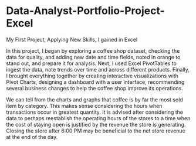 # Data-Analyst-Portfolio-Project-Excel
My First Project, Applying New Skills, I gained in Excel

In this project, I began by exploring a coffee shop dataset, checking the data for quality, and adding new date and time fields, noted in orange to stand out, and prepare it for analysis. Next, I used Excel PivotTables to ingest the data, note trends over time and across different products. Finally, I brought everything together by creating interactive visualizations with Pivot Charts, designing a dashboard with a user interface, recommending several business changes to help the coffee shop improve its operations.
      

We can tell from the charts and graphs that coffee is by far the most sold item by category. This makes sense considering the hours when transactions occur in greatest quantity. It is advised after considering the data to perhaps reestablish the operating hours of the stores to a time when the cost of staying open is justified by the revenue the store is generating. Closing the store after 6:00 PM may be beneficial to the net store revenue at the end of the day.

